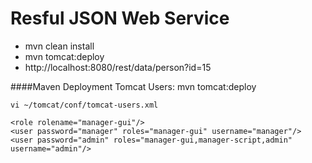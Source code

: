 Resful JSON Web Service
========================

* mvn clean install
* mvn tomcat:deploy 
* http://localhost:8080/rest/data/person?id=15


####Maven Deployment Tomcat Users: mvn tomcat:deploy 

```
vi ~/tomcat/conf/tomcat-users.xml

<role rolename="manager-gui"/>
<user password="manager" roles="manager-gui" username="manager"/>
<user password="admin" roles="manager-gui,manager-script,admin" username="admin"/>
```
